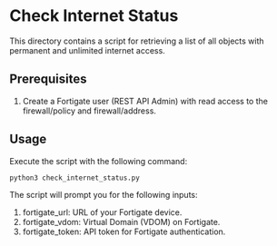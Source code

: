 # Check Internet Status

This directory contains a script for retrieving a list of all objects with permanent and unlimited internet access. 

## Prerequisites
1. Create a Fortigate user (REST API Admin) with read access to the firewall/policy and firewall/address.


## Usage

Execute the script with the following command:   

```bash
python3 check_internet_status.py
```
The script will prompt you for the following inputs:
1. fortigate_url: URL of your Fortigate device.
2. fortigate_vdom: Virtual Domain (VDOM) on Fortigate.
3. fortigate_token: API token for Fortigate authentication.

